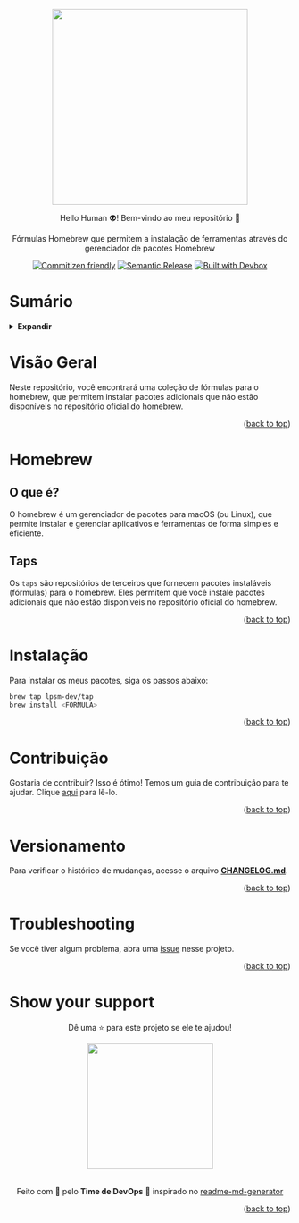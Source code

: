<!-- BEGIN_DOCS -->
<div align="center">

<a name="readme-top"></a>

<img src="https://github.com/lpsm-dev/lpsm-dev/blob/main/.github/assets/homebrew.jpeg" width="350"/>

Hello Human 👽! Bem-vindo ao meu repositório 👋

Fórmulas Homebrew que permitem a instalação de ferramentas através do gerenciador de pacotes Homebrew

[![Commitizen friendly](https://img.shields.io/badge/commitizen-friendly-brightgreen.svg)](https://www.conventionalcommits.org/en/v1.0.0/)
[![Semantic Release](https://img.shields.io/badge/%20%20%F0%9F%93%A6%F0%9F%9A%80-semantic--release-e10079.svg)](https://semantic-release.gitbook.io/semantic-release/usage/configuration)
[![Built with Devbox](https://jetpack.io/img/devbox/shield_galaxy.svg)](https://jetpack.io/devbox/docs/contributor-quickstart/)

</div>

# Sumário

<details>
  <summary><strong>Expandir</strong></summary>

<!-- START doctoc generated TOC please keep comment here to allow auto update -->
<!-- DON'T EDIT THIS SECTION, INSTEAD RE-RUN doctoc TO UPDATE -->

- [Visão Geral](#vis%C3%A3o-geral)
- [Homebrew](#homebrew)
  - [O que é?](#o-que-%C3%A9)
  - [Taps](#taps)
- [Instalação](#instala%C3%A7%C3%A3o)
- [Contribuição](#contribui%C3%A7%C3%A3o)
- [Versionamento](#versionamento)
- [Troubleshooting](#troubleshooting)
- [Show your support](#show-your-support)

<!-- END doctoc generated TOC please keep comment here to allow auto update -->

<p align="right">(<a href="#readme-top">back to top</a>)</p>

</details>

# Visão Geral

Neste repositório, você encontrará uma coleção de fórmulas para o homebrew, que permitem instalar pacotes adicionais que não estão disponíveis no repositório oficial do homebrew.

<p align="right">(<a href="#readme-top">back to top</a>)</p>

# Homebrew

## O que é?

O homebrew é um gerenciador de pacotes para macOS (ou Linux), que permite instalar e gerenciar aplicativos e ferramentas de forma simples e eficiente.

## Taps

Os `taps` são repositórios de terceiros que fornecem pacotes instaláveis (fórmulas) para o homebrew. Eles permitem que você instale pacotes adicionais que não estão disponíveis no repositório oficial do homebrew.

<p align="right">(<a href="#readme-top">back to top</a>)</p>

# Instalação

Para instalar os meus pacotes, siga os passos abaixo:

```bash
brew tap lpsm-dev/tap
brew install <FORMULA>
```

<p align="right">(<a href="#readme-top">back to top</a>)</p>

# Contribuição

Gostaria de contribuir? Isso é ótimo! Temos um guia de contribuição para te ajudar. Clique [aqui](CONTRIBUTING.md) para lê-lo.

<p align="right">(<a href="#readme-top">back to top</a>)</p>

# Versionamento

Para verificar o histórico de mudanças, acesse o arquivo [**CHANGELOG.md**](CHANGELOG.md).

<p align="right">(<a href="#readme-top">back to top</a>)</p>

# Troubleshooting

Se você tiver algum problema, abra uma [issue](https://github.com/lpsm-dev/homebrew-tools/issues/new/choose) nesse projeto.

<p align="right">(<a href="#readme-top">back to top</a>)</p>

# Show your support

<div align="center">

Dê uma ⭐️ para este projeto se ele te ajudou!

<img src="https://github.com/lpsm-dev/lpsm-dev/blob/0062b174ec9877e6dfc78817f314b4a0690f63ff/.github/assets/yoda.gif" width="225"/>

<br>
<br>

Feito com 💜 pelo **Time de DevOps** :wave: inspirado no [readme-md-generator](https://github.com/kefranabg/readme-md-generator)

</div>

<p align="right">(<a href="#readme-top">back to top</a>)</p>
<!-- END_DOCS -->
